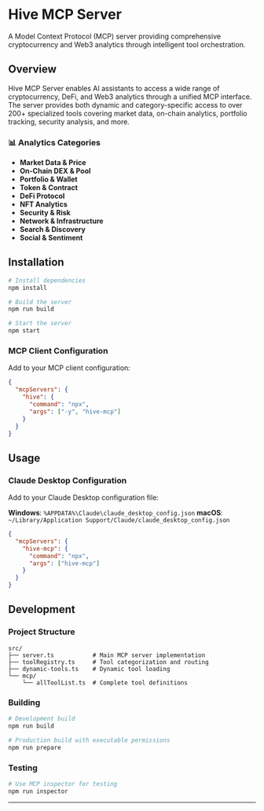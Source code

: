 # Hive MCP Server

A Model Context Protocol (MCP) server providing comprehensive cryptocurrency and Web3 analytics through intelligent tool orchestration.

## Overview

Hive MCP Server enables AI assistants to access a wide range of cryptocurrency, DeFi, and Web3 analytics through a unified MCP interface. The server provides both dynamic and category-specific access to over 200+ specialized tools covering market data, on-chain analytics, portfolio tracking, security analysis, and more.


### 📊 **Analytics Categories**

- **Market Data & Price**
- **On-Chain DEX & Pool**
- **Portfolio & Wallet**
- **Token & Contract**
- **DeFi Protocol**
- **NFT Analytics**
- **Security & Risk**
- **Network & Infrastructure**
- **Search & Discovery**
- **Social & Sentiment**

## Installation

```bash
# Install dependencies
npm install

# Build the server
npm run build

# Start the server
npm start
```

### MCP Client Configuration

Add to your MCP client configuration:

```json
{
  "mcpServers": {
    "hive": {
      "command": "npx",
      "args": ["-y", "hive-mcp"]
    }
  }
}
```

## Usage

### Claude Desktop Configuration

Add to your Claude Desktop configuration file:

**Windows**: `%APPDATA%\Claude\claude_desktop_config.json`
**macOS**: `~/Library/Application Support/Claude/claude_desktop_config.json`

```json
{
  "mcpServers": {
    "hive-mcp": {
      "command": "npx",
      "args": ["hive-mcp"]
    }
  }
}
```

## Development

### Project Structure

```
src/
├── server.ts           # Main MCP server implementation
├── toolRegistry.ts     # Tool categorization and routing
├── dynamic-tools.ts    # Dynamic tool loading
└── mcp/
    └── allToolList.ts  # Complete tool definitions
```

### Building

```bash
# Development build
npm run build

# Production build with executable permissions
npm run prepare
```

### Testing

```bash
# Use MCP inspector for testing
npm run inspector
```
---